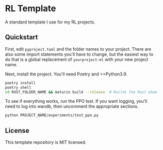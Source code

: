 # RL Template

A standard template I use for my RL projects.

## Quickstart

First, edit `pyproject.toml` and the folder names to your project. There are
also some import statements you'll have to change, but the easiest way to do
that is a global replacement of `yourproject-ml` with your new project name.

Next, install the project. You'll need Poetry and >=Python3.9.

```bash
poetry install
poetry shell
cd RUST_FOLDER_NAME && maturin build --release  # Builds the Rust wheel for Python.
```

To see if everything works, run the PPO test. If you want logging, you'll need
to log into wandb, then uncomment the appropriate sections.

```bash
python PROJECT_NAME/experiments/test_ppo.py
```

## License

This template repository is MIT licensed.

